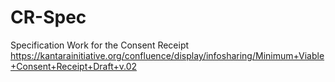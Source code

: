 CR-Spec
=======

Specification Work for the Consent Receipt
https://kantarainitiative.org/confluence/display/infosharing/Minimum+Viable+Consent+Receipt+Draft+v.02
